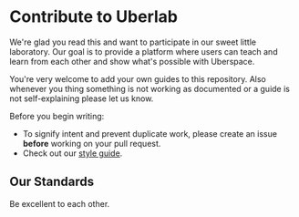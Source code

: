 # Contribute to Uberlab

We're glad you read this and want to participate in our sweet little laboratory. Our goal is to provide a platform where users can teach and learn from each other and show what's possible with Uberspace.

You're very welcome to add your own guides to this repository. Also whenever you thing something is not working as documented or a guide is not self-explaining please let us know.

Before you begin writing:

 - To signify intent and prevent duplicate work, please create an issue **before** working on your pull request.
 - Check out our [style guide](https://github.com/Uberspace/lab/blob/master/STYLE.md).

## Our Standards

Be excellent to each other.
